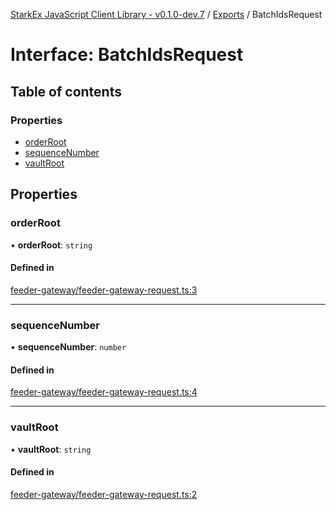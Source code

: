 [StarkEx JavaScript Client Library - v0.1.0-dev.7](../README.md) / [Exports](../modules.md) / BatchIdsRequest

# Interface: BatchIdsRequest

## Table of contents

### Properties

- [orderRoot](BatchIdsRequest.md#orderroot)
- [sequenceNumber](BatchIdsRequest.md#sequencenumber)
- [vaultRoot](BatchIdsRequest.md#vaultroot)

## Properties

### orderRoot

• **orderRoot**: `string`

#### Defined in

[feeder-gateway/feeder-gateway-request.ts:3](https://github.com/starkware-libs/starkex-js/blob/26f82a7/src/lib/feeder-gateway/feeder-gateway-request.ts#L3)

___

### sequenceNumber

• **sequenceNumber**: `number`

#### Defined in

[feeder-gateway/feeder-gateway-request.ts:4](https://github.com/starkware-libs/starkex-js/blob/26f82a7/src/lib/feeder-gateway/feeder-gateway-request.ts#L4)

___

### vaultRoot

• **vaultRoot**: `string`

#### Defined in

[feeder-gateway/feeder-gateway-request.ts:2](https://github.com/starkware-libs/starkex-js/blob/26f82a7/src/lib/feeder-gateway/feeder-gateway-request.ts#L2)
